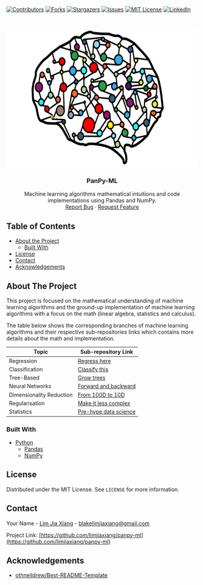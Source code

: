 [![Contributors][contributors-shield]][contributors-url]
[![Forks][forks-shield]][forks-url]
[![Stargazers][stars-shield]][stars-url]
[![Issues][issues-shield]][issues-url]
[![MIT License][license-shield]][license-url]
[![LinkedIn][linkedin-shield]][linkedin-url]

<!-- PROJECT LOGO -->
<br />
<p align="center">
  <a href="https://github.com/limjiaxiang/panpy-ml">
    <img src="assets/brain_header.png" alt="Logo" width="640" height="360">
  </a>
  
  <h3 align="center">PanPy-ML</h3>

  <p align="center">
    Machine learning algorithms mathematical intuitions and code implementations using Pandas and NumPy.
    <br />
    <a href="https://github.com/limjiaxiang/panpy-ml/issues">Report Bug</a>
    ·
    <a href="https://github.com/limjiaxiang/panpy-ml/issues">Request Feature</a>
  </p>
</p>
 
 
 
<!-- TABLE OF CONTENTS -->
## Table of Contents

* [About the Project](#about-the-project)
  * [Built With](#built-with)
* [License](#license)
* [Contact](#contact)
* [Acknowledgements](#acknowledgements)



<!-- About The Project -->
## About The Project

This project is focused on the mathematical understanding of machine learning algorithms and the ground-up implementation of machine learning algorithms with a focus on the math (linear algebra, statistics and calculus).  

The table below shows the corresponding branches of machine learning algorithms and their respective sub-repositories links which contains more details about the math and implementation.

| Topic                     | Sub-repository Link        | 
| ------------------------- | -------------------------- | 
| Regression                | [Regress here](regression)
| Classification            | [Classify this](classification)
| Tree-Based                | [Grow trees](trees)
| Neural Networks           | [Forward and backward](neural_network)
| Dimensionality Reduction  | [From 100D to 10D](dimensionality_reduction)
| Regularisation            | [Make it less complex](regularisation)
| Statistics                | [Pre-hype data science](utils)



### Built With
* [Python](https://www.python.org)
  * [Pandas](https://pandas.pydata.org/)
  * [NumPy](https://numpy.org/)



<!-- LICENSE -->
## License

Distributed under the MIT License. See `LICENSE` for more information.



<!-- CONTACT -->
## Contact

Your Name - [Lim Jia Xiang](https://linkedin.com/in/limjiaxiang) - blakelimjiaxiang@gmail.com

Project Link: [https://github.com/limjiaxiang/panpy-ml](https://github.com/limjiaxiang/panpy-ml)



<!-- ACKNOWLEDGEMENTS -->
## Acknowledgements
* [othneildrew/Best-README-Template](https://github.com/othneildrew/Best-README-Template/blob/master/README.md)



<!-- MARKDOWN LINKS & IMAGES -->
<!-- https://www.markdownguide.org/basic-syntax/#reference-style-links -->
[contributors-shield]: https://img.shields.io/github/contributors/limjiaxiang/panpy-ml.svg?style=flat-square
[contributors-url]: https://github.com/limjiaxiang/panpy-ml/graphs/contributors
[forks-shield]: https://img.shields.io/github/forks/limjiaxiang/panpy-ml.svg?style=flat-square
[forks-url]: https://github.com/limjiaxiang/panpy-ml/network/members
[stars-shield]: https://img.shields.io/github/stars/limjiaxiang/panpy-ml.svg?style=flat-square
[stars-url]: https://github.com/limjiaxiang/panpy-ml/stargazers
[issues-shield]: https://img.shields.io/github/issues/limjiaxiang/panpy-ml.svg?style=flat-square
[issues-url]: https://github.com/limjiaxiang/panpy-ml/issues
[license-shield]: https://img.shields.io/github/license/limjiaxiang/panpy-ml.svg?style=flat-square
[license-url]: https://github.com/limjiaxiang/panpy-ml/blob/master/LICENSE.txt
[linkedin-shield]: https://img.shields.io/badge/-LinkedIn-black.svg?style=flat-square&logo=linkedin&colorB=555
[linkedin-url]: https://linkedin.com/in/limjiaxiang

